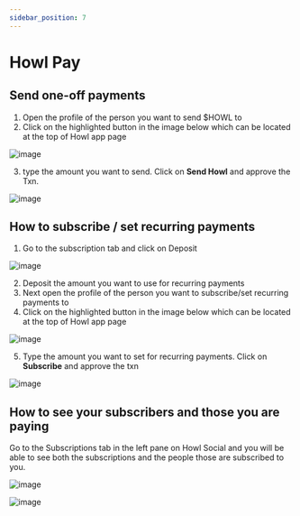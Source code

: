 ```yaml
---
sidebar_position: 7
---
```


# Howl Pay

## Send one-off payments 

1. Open the profile of the person you want to send $HOWL to 
2. Click on the highlighted button in the image below which can be located at the top of Howl app page 

![image](/img/howlpay/send%20Howl%202.png)

3. type the amount you want to send. Click on **Send Howl** and approve the Txn.

![image](/img/howlpay/send%20howl.png)

## How to subscribe / set recurring payments 

1. Go to the subscription tab and click on Deposit

![image](/img/howlpay/deposit%20subscriptions.png)

2. Deposit the amount you want to use for recurring payments
3. Next open the profile of the person you want to subscribe/set recurring payments to 
4. Click on the highlighted button in the image below which can be located at the top of Howl app page

![image](/img/howlpay/subscribe.png)

5. Type the amount you want to set for recurring payments. Click on **Subscribe** and approve the txn

![image](/img/howlpay/amount.png)

## How to see your subscribers and those you are paying 

Go to the Subscriptions tab in the left pane on Howl Social and you will be able to see both the subscriptions and the people those are subscribed to you. 

![image](/img/howlpay/howl%20subscribers.png)

![image](/img/howlpay/howl%20subscriptions.png)
